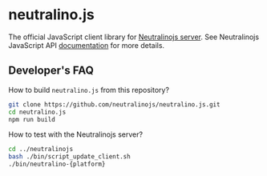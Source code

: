 # neutralino.js

The official JavaScript client library for [Neutralinojs server](https://github.com/neutralinojs/neutralinojs). See Neutralinojs JavaScript API [documentation](https://neutralino.js.org/docs/api/introduction) for more details.

## Developer's FAQ

How to build `neutralino.js` from this repository?

```bash
git clone https://github.com/neutralinojs/neutralino.js.git
cd neutralino.js
npm run build
```

How to test with the Neutralinojs server?

```bash
cd ../neutralinojs
bash ./bin/script_update_client.sh
./bin/neutralino-{platform}
```


